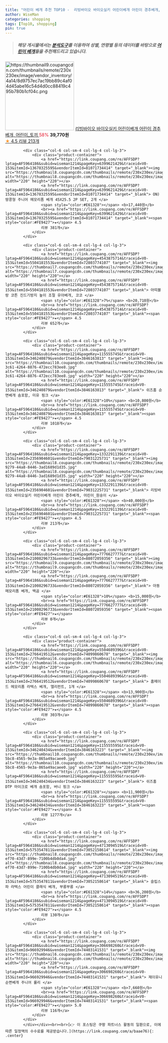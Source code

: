 ```yaml
---
title: "어린이 베개 추천 TOP10 -  리빙바이오 바이오실키 어린이베개 어린이 경추베개, 어린이_토끼 "
author: WiseMan
categories: shopping
tags: [Top10, shopping]
pin: true
---
```


> ##### 해당 게시물에서는 [**분석도구**](https://itemscout.io/)를 이용하여 **성별**, **연령별** 등의 데이터를 바탕으로 [**어린이 베개**](https://link.coupang.com/a/baae76)들을 추천해드리고 있습니다.
<div class="container"><div class="row">
            <div class="col-6 col-sm-4 col-lg-4 col-lg-3">
                <div class="product-container">
                    <a href="https://link.coupang.com/re/AFFSDP?lptag=AF5964186&subid=wiseman1214&pageKey=1332291139&traceid=V0-153&itemId=2356904600&vendorItemId=79031225718" target="_blank"><img src="https://thumbnail9.coupangcdn.com/thumbnails/remote/230x230ex/image/vendor_inventory/4a14/8d9757ec7ac19bb89c4af04d45abe16c54d4d0cc88419c495b780b1cf04c.png" alt="https://thumbnail9.coupangcdn.com/thumbnails/remote/230x230ex/image/vendor_inventory/4a14/8d9757ec7ac19bb89c4af04d45abe16c54d4d0cc88419c495b780b1cf04c.png" width="220" height="220"></a>
                    <a href="https://link.coupang.com/re/AFFSDP?lptag=AF5964186&subid=wiseman1214&pageKey=1332291139&traceid=V0-153&itemId=2356904600&vendorItemId=79031225718" target="_blank"> 리빙바이오 바이오실키 어린이베개 어린이 경추베개, 어린이_토끼 </a>
                    <span style="color:#E61328">58%</span> <b>39,770원</b>
                    <br><a href="https://link.coupang.com/re/AFFSDP?lptag=AF5964186&subid=wiseman1214&pageKey=1332291139&traceid=V0-153&itemId=2356904600&vendorItemId=79031225718" target="_blank"><span style="color:#FE9427">★</span> 4.5
                    리뷰 213개</a>
                </div>
            </div>
            
            <div class="col-6 col-sm-4 col-lg-4 col-lg-3">
                <div class="product-container">
                    <a href="https://link.coupang.com/re/AFFSDP?lptag=AF5964186&subid=wiseman1214&pageKey=6399621429&traceid=V0-153&itemId=13678325595&vendorItemId=81071734414" target="_blank"><img src="https://thumbnail8.coupangcdn.com/thumbnails/remote/230x230ex/image/vendor_inventory/1672/440a93d28167f15bdd1dec74df9d3b86148a4611936c58bd864cd3091d5a.jpg" alt="https://thumbnail8.coupangcdn.com/thumbnails/remote/230x230ex/image/vendor_inventory/1672/440a93d28167f15bdd1dec74df9d3b86148a4611936c58bd864cd3091d5a.jpg" width="220" height="220"></a>
                    <a href="https://link.coupang.com/re/AFFSDP?lptag=AF5964186&subid=wiseman1214&pageKey=6399621429&traceid=V0-153&itemId=13678325595&vendorItemId=81071734414" target="_blank"> ON) 땅콩형 주니어 메모리폼 베개 45X25.5 2P SET, 2개 </a>
                    <span style="color:#E61328"></span> <b>17,440원</b>
                    <br><a href="https://link.coupang.com/re/AFFSDP?lptag=AF5964186&subid=wiseman1214&pageKey=6399621429&traceid=V0-153&itemId=13678325595&vendorItemId=81071734414" target="_blank"><span style="color:#FE9427">★</span> 4.5
                    리뷰 381개</a>
                </div>
            </div>
            
            <div class="col-6 col-sm-4 col-lg-4 col-lg-3">
                <div class="product-container">
                    <a href="https://link.coupang.com/re/AFFSDP?lptag=AF5964186&subid=wiseman1214&pageKey=4543875714&traceid=V0-153&itemId=5504181553&vendorItemId=72803774107" target="_blank"><img src="https://thumbnail7.coupangcdn.com/thumbnails/remote/230x230ex/image/rs_quotation_api/ekhryedn/4c357ad54c254e0b90f333c9efed1b0c.jpg" alt="https://thumbnail7.coupangcdn.com/thumbnails/remote/230x230ex/image/rs_quotation_api/ekhryedn/4c357ad54c254e0b90f333c9efed1b0c.jpg" width="220" height="220"></a>
                    <a href="https://link.coupang.com/re/AFFSDP?lptag=AF5964186&subid=wiseman1214&pageKey=4543875714&traceid=V0-153&itemId=5504181553&vendorItemId=72803774107" target="_blank"> 아띠블랑 코튼 진드기방지 높이 조절 유아베개, 코코 </a>
                    <span style="color:#E61328">7%</span> <b>20,710원</b>
                    <br><a href="https://link.coupang.com/re/AFFSDP?lptag=AF5964186&subid=wiseman1214&pageKey=4543875714&traceid=V0-153&itemId=5504181553&vendorItemId=72803774107" target="_blank"><span style="color:#FE9427">★</span> 4.5
                    리뷰 652개</a>
                </div>
            </div>
            
            <div class="col-6 col-sm-4 col-lg-4 col-lg-3">
                <div class="product-container">
                    <a href="https://link.coupang.com/re/AFFSDP?lptag=AF5964186&subid=wiseman1214&pageKey=115555745&traceid=V0-153&itemId=346240879&vendorItemId=3846163813" target="_blank"><img src="https://thumbnail10.coupangcdn.com/thumbnails/remote/230x230ex/image/product/image/vendoritem/2018/11/28/3846163813/8556c1ad-3c61-4264-8876-472ecc783ee8.jpg" alt="https://thumbnail10.coupangcdn.com/thumbnails/remote/230x230ex/image/product/image/vendoritem/2018/11/28/3846163813/8556c1ad-3c61-4264-8876-472ecc783ee8.jpg" width="220" height="220"></a>
                    <a href="https://link.coupang.com/re/AFFSDP?lptag=AF5964186&subid=wiseman1214&pageKey=115555745&traceid=V0-153&itemId=346240879&vendorItemId=3846163813" target="_blank"> 쉬즈홈 순면베개 솜포함, 미유 핑크 </a>
                    <span style="color:#E61328">10%</span> <b>10,800원</b>
                    <br><a href="https://link.coupang.com/re/AFFSDP?lptag=AF5964186&subid=wiseman1214&pageKey=115555745&traceid=V0-153&itemId=346240879&vendorItemId=3846163813" target="_blank"><span style="color:#FE9427">★</span> 4.5
                    리뷰 1018개</a>
                </div>
            </div>
            
            <div class="col-6 col-sm-4 col-lg-4 col-lg-3">
                <div class="product-container">
                    <a href="https://link.coupang.com/re/AFFSDP?lptag=AF5964186&subid=wiseman1214&pageKey=1332291139&traceid=V0-153&itemId=2356904601&vendorItemId=79031225731" target="_blank"><img src="https://thumbnail8.coupangcdn.com/thumbnails/remote/230x230ex/image/vendor_inventory/images/2018/11/27/16/8/7187b2ac-9279-44a8-8446-3ad1689d1d35.jpg" alt="https://thumbnail8.coupangcdn.com/thumbnails/remote/230x230ex/image/vendor_inventory/images/2018/11/27/16/8/7187b2ac-9279-44a8-8446-3ad1689d1d35.jpg" width="220" height="220"></a>
                    <a href="https://link.coupang.com/re/AFFSDP?lptag=AF5964186&subid=wiseman1214&pageKey=1332291139&traceid=V0-153&itemId=2356904601&vendorItemId=79031225731" target="_blank"> 리빙바이오 바이오실키 어린이베개 어린이 경추베개, 어린이_원숭이 </a>
                    <span style="color:#E61328"></span> <b>40,000원</b>
                    <br><a href="https://link.coupang.com/re/AFFSDP?lptag=AF5964186&subid=wiseman1214&pageKey=1332291139&traceid=V0-153&itemId=2356904601&vendorItemId=79031225731" target="_blank"><span style="color:#FE9427">★</span> 4.5
                    리뷰 213개</a>
                </div>
            </div>
            
            <div class="col-6 col-sm-4 col-lg-4 col-lg-3">
                <div class="product-container">
                    <a href="https://link.coupang.com/re/AFFSDP?lptag=AF5964186&subid=wiseman1214&pageKey=7776627777&traceid=V0-153&itemId=21008296733&vendorItemId=88072059356" target="_blank"><img src="https://thumbnail9.coupangcdn.com/thumbnails/remote/230x230ex/image/vendor_inventory/5f1e/e22deb036f0dacfdf9ad6efac96d7f9f8de13c6a28f51a1d2193ea251d65.jpeg" alt="https://thumbnail9.coupangcdn.com/thumbnails/remote/230x230ex/image/vendor_inventory/5f1e/e22deb036f0dacfdf9ad6efac96d7f9f8de13c6a28f51a1d2193ea251d65.jpeg" width="220" height="220"></a>
                    <a href="https://link.coupang.com/re/AFFSDP?lptag=AF5964186&subid=wiseman1214&pageKey=7776627777&traceid=V0-153&itemId=21008296733&vendorItemId=88072059356" target="_blank"> 아동 메모리폼 베개, 백곰 </a>
                    <span style="color:#E61328">10%</span> <b>15,000원</b>
                    <br><a href="https://link.coupang.com/re/AFFSDP?lptag=AF5964186&subid=wiseman1214&pageKey=7776627777&traceid=V0-153&itemId=21008296733&vendorItemId=88072059356" target="_blank"><span style="color:#FE9427">★</span> 
                    리뷰 0개</a>
                </div>
            </div>
            
            <div class="col-6 col-sm-4 col-lg-4 col-lg-3">
                <div class="product-container">
                    <a href="https://link.coupang.com/re/AFFSDP?lptag=AF5964186&subid=wiseman1214&pageKey=5504689396&traceid=V0-153&itemId=2766419512&vendorItemId=74099860678" target="_blank"><img src="https://thumbnail6.coupangcdn.com/thumbnails/remote/230x230ex/image/rs_quotation_api/yugl5ugm/bdab0ee9c85b4510a6d418396f87b872.jpg" alt="https://thumbnail6.coupangcdn.com/thumbnails/remote/230x230ex/image/rs_quotation_api/yugl5ugm/bdab0ee9c85b4510a6d418396f87b872.jpg" width="220" height="220"></a>
                    <a href="https://link.coupang.com/re/AFFSDP?lptag=AF5964186&subid=wiseman1214&pageKey=5504689396&traceid=V0-153&itemId=2766419512&vendorItemId=74099860678" target="_blank"> 홈메이드 메모리폼 라텍스 베개, 엘리펀트, 1개 </a>
                    <span style="color:#E61328"></span> <b>13,900원</b>
                    <br><a href="https://link.coupang.com/re/AFFSDP?lptag=AF5964186&subid=wiseman1214&pageKey=5504689396&traceid=V0-153&itemId=2766419512&vendorItemId=74099860678" target="_blank"><span style="color:#FE9427">★</span> 4.5
                    리뷰 303개</a>
                </div>
            </div>
            
            <div class="col-6 col-sm-4 col-lg-4 col-lg-3">
                <div class="product-container">
                    <a href="https://link.coupang.com/re/AFFSDP?lptag=AF5964186&subid=wiseman1214&pageKey=115555595&traceid=V0-153&itemId=346240434&vendorItemId=3846163223" target="_blank"><img src="https://thumbnail10.coupangcdn.com/thumbnails/remote/230x230ex/image/retail/images/2018/07/30/18/1/3050c248-5bc8-4565-9e3a-865a49acaee0.jpg" alt="https://thumbnail10.coupangcdn.com/thumbnails/remote/230x230ex/image/retail/images/2018/07/30/18/1/3050c248-5bc8-4565-9e3a-865a49acaee0.jpg" width="220" height="220"></a>
                    <a href="https://link.coupang.com/re/AFFSDP?lptag=AF5964186&subid=wiseman1214&pageKey=115555595&traceid=V0-153&itemId=346240434&vendorItemId=3846163223" target="_blank"> 쉬즈홈 DTP 마이크로 베개 솜포함, 버니 핑크 </a>
                    <span style="color:#E61328"></span> <b>11,900원</b>
                    <br><a href="https://link.coupang.com/re/AFFSDP?lptag=AF5964186&subid=wiseman1214&pageKey=115555595&traceid=V0-153&itemId=346240434&vendorItemId=3846163223" target="_blank"><span style="color:#FE9427">★</span> 4.5
                    리뷰 1277개</a>
                </div>
            </div>
            
            <div class="col-6 col-sm-4 col-lg-4 col-lg-3">
                <div class="product-container">
                    <a href="https://link.coupang.com/re/AFFSDP?lptag=AF5964186&subid=wiseman1214&pageKey=4713094519&traceid=V0-153&itemId=5753547811&vendorItemId=73052158614" target="_blank"><img src="https://thumbnail8.coupangcdn.com/thumbnails/remote/230x230ex/image/retail/images/2020/12/18/16/8/3a22d989-ef70-43d7-899e-7100b4db0da4.jpg" alt="https://thumbnail8.coupangcdn.com/thumbnails/remote/230x230ex/image/retail/images/2020/12/18/16/8/3a22d989-ef70-43d7-899e-7100b4db0da4.jpg" width="220" height="220"></a>
                    <a href="https://link.coupang.com/re/AFFSDP?lptag=AF5964186&subid=wiseman1214&pageKey=4713094519&traceid=V0-153&itemId=5753547811&vendorItemId=73052158614" target="_blank"> 슬립스파 라텍스 어린이 클래식 베개, 부릉부릉 </a>
                    <span style="color:#E61328">14%</span> <b>36,200원</b>
                    <br><a href="https://link.coupang.com/re/AFFSDP?lptag=AF5964186&subid=wiseman1214&pageKey=4713094519&traceid=V0-153&itemId=5753547811&vendorItemId=73052158614" target="_blank"><span style="color:#FE9427">★</span> 4.5
                    리뷰 130개</a>
                </div>
            </div>
            
            <div class="col-6 col-sm-4 col-lg-4 col-lg-3">
                <div class="product-container">
                    <a href="https://link.coupang.com/re/AFFSDP?lptag=AF5964186&subid=wiseman1214&pageKey=306698260&traceid=V0-153&itemId=966929946&vendorItemId=74403141531" target="_blank"><img src="https://thumbnail6.coupangcdn.com/thumbnails/remote/230x230ex/image/rs_quotation_api/fajtfoki/f0c65680d96644ebaf724531cb092be8.jpg" alt="https://thumbnail6.coupangcdn.com/thumbnails/remote/230x230ex/image/rs_quotation_api/fajtfoki/f0c65680d96644ebaf724531cb092be8.jpg" width="220" height="220"></a>
                    <a href="https://link.coupang.com/re/AFFSDP?lptag=AF5964186&subid=wiseman1214&pageKey=306698260&traceid=V0-153&itemId=966929946&vendorItemId=74403141531" target="_blank"> 제이유니 순면베개 주니어 롤리 </a>
                    <span style="color:#E61328"></span> <b>7,660원</b>
                    <br><a href="https://link.coupang.com/re/AFFSDP?lptag=AF5964186&subid=wiseman1214&pageKey=306698260&traceid=V0-153&itemId=966929946&vendorItemId=74403141531" target="_blank"><span style="color:#FE9427">★</span> 5.0
                    리뷰 116개</a>
                </div>
            </div>
            </div></div><br><br>[👉 이 포스팅은 쿠팡 파트너스 활동의 일환으로, 이에 따른 일정액의 수수료를 제공받습니다.](https://link.coupang.com/a/baae76){: .center}